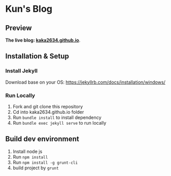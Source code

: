 # Kun's Blog


## Preview 

**The live blog: [kaka2634.github.io](https://kaka2634.github.io)**.


## Installation & Setup

### Install Jekyll
Download base on your OS: 
<https://jekyllrb.com/docs/installation/windows/> 

### Run Locally
1. Fork and git clone this repository
2. Cd into kaka2634.github.io folder 
3. Run `bundle install` to install dependency 
4. Run `bundle exec jekyll serve` to run locally

## Build dev environment
1. Install node js
2. Run `npm install`
3. Run `npm install -g grunt-cli`
3. build project by `grunt`
